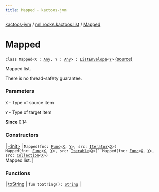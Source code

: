 ```yaml
---
title: Mapped - kactoos-jvm
---
```


[kactoos-jvm](../../index.html) / [nnl.rocks.kactoos.list](../index.html) / [Mapped](./index.html)

# Mapped

`class Mapped<X : `[`Any`](https://kotlinlang.org/api/latest/jvm/stdlib/kotlin/-any/index.html)`, Y : `[`Any`](https://kotlinlang.org/api/latest/jvm/stdlib/kotlin/-any/index.html)`> : `[`ListEnvelope`](../-list-envelope/index.html)`<`[`Y`](index.html#Y)`>` [(source)](https://github.com/neonailol/kactoos/blob/master/kactoos-jvm/src/main/kotlin/nnl/rocks/kactoos/list/Mapped.kt#L19)

Mapped list.

There is no thread-safety guarantee.

### Parameters

`X` - Type of source item

`Y` - Type of target item

**Since**
0.14

### Constructors

| [&lt;init&gt;](-init-.html) | `Mapped(fnc: `[`Func`](../../nnl.rocks.kactoos/-func/index.html)`<`[`X`](index.html#X)`, `[`Y`](index.html#Y)`>, src: `[`Iterator`](https://kotlinlang.org/api/latest/jvm/stdlib/kotlin.collections/-iterator/index.html)`<`[`X`](index.html#X)`>)`<br>`Mapped(fnc: `[`Func`](../../nnl.rocks.kactoos/-func/index.html)`<`[`X`](index.html#X)`, `[`Y`](index.html#Y)`>, src: `[`Iterable`](https://kotlinlang.org/api/latest/jvm/stdlib/kotlin.collections/-iterable/index.html)`<`[`X`](index.html#X)`>)``Mapped(fnc: `[`Func`](../../nnl.rocks.kactoos/-func/index.html)`<`[`X`](index.html#X)`, `[`Y`](index.html#Y)`>, src: `[`Collection`](https://kotlinlang.org/api/latest/jvm/stdlib/kotlin.collections/-collection/index.html)`<`[`X`](index.html#X)`>)`<br>Mapped list. |

### Functions

| [toString](to-string.html) | `fun toString(): `[`String`](https://kotlinlang.org/api/latest/jvm/stdlib/kotlin/-string/index.html) |

